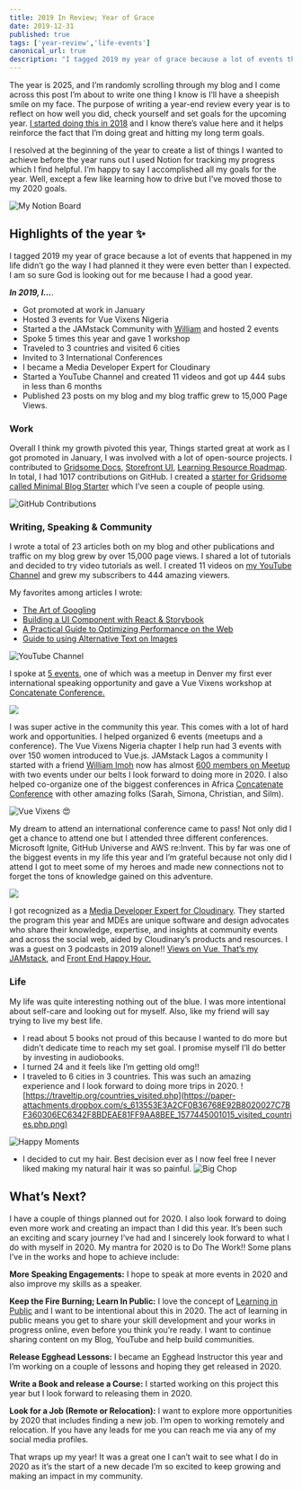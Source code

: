 ```yaml
---
title: 2019 In Review; Year of Grace
date: 2019-12-31
published: true
tags: ['year-review','life-events']
canonical_url: true
description: "I tagged 2019 my year of grace because a lot of events that happened in my life didn’t go the way I had planned it they were even better than I expected."
---
```


The year is 2025, and I’m randomly scrolling through my blog and I come across this post I’m about to write one thing I know is I’ll have a sheepish smile on my face. The purpose of writing a year-end review every year is to reflect on how well you did, check yourself and set goals for the upcoming year. [I started doing this in 2018](https://www.giftegwuenu.com/my-2018-year-in-review-and-2019-resolutions) and I know there’s value here and it helps reinforce the fact that I’m doing great and hitting my long term goals.

I resolved at the beginning of the year to create a list of things I wanted to achieve before the year runs out I used Notion for tracking my progress which I find helpful. I’m happy to say I accomplished all my goals for the year. Well, except a few like learning how to drive but I’ve moved those to my 2020 goals.  

![My Notion Board](https://paper-attachments.dropbox.com/s_613553E3A2CF0B36768E92B8020027C7BF360306EC6342F8BDEAE81FF9AA8BEE_1577438430063_Screenshot+2019-12-27+at+10.20.15+AM.png)

## Highlights of the year ✨

I tagged 2019 my year of grace because a lot of events that happened in my life didn’t go the way I had planned it they were even better than I expected. I am so sure God is looking out for me because I had a good year. 

***In 2019, I…***. 

- Got promoted at work in January
- Hosted 3 events for Vue Vixens Nigeria
- Started a the JAMstack Community with [William](https://twitter.com/iChuloo) and hosted 2 events
- Spoke 5 times this year and gave 1 workshop
- Traveled to 3 countries and visited 6 cities  
- Invited to 3 International Conferences 
- I became a Media Developer Expert for Cloudinary
- Started a YouTube Channel and created 11 videos and got up 444 subs in less than 6 months
- Published 23 posts on my blog and my blog traffic grew to 15,000 Page Views.

### **Work**  
Overall I think my growth pivoted this year, Things started great at work as I got promoted in January, I was involved with a lot of open-source projects. I contributed to [Gridsome Docs](https://github.com/gridsome/gridsome.org), [Storefront UI](https://github.com/DivanteLtd/storefront-ui), [Learning Resource Roadmap](https://github.com/devcenter-square/Learning-Resource-Path-Front-End). In total, I had 1017 contributions on GitHub. I created a [starter for Gridsome called Minimal Blog Starter](https://github.com/lauragift21/gridsome-minimal-blog) which I’ve seen a couple of people using. 

![GitHub Contributions](https://paper-attachments.dropbox.com/s_613553E3A2CF0B36768E92B8020027C7BF360306EC6342F8BDEAE81FF9AA8BEE_1577440586388_Screenshot+2019-12-27+at+10.56.18+AM.png)


### **Writing, Speaking & Community**   
I wrote a total of 23 articles both on my blog and other publications and traffic on my blog grew by over 15,000 page views. I shared a lot of tutorials and decided to try video tutorials as well. I created 11 videos on [my YouTube Channel](https://www.youtube.com/channel/UCgUgg53iJX1pdabUxpkgozA) and grew my subscribers to 444 amazing viewers.

My favorites among articles I wrote:

- [The Art of Googling](https://www.giftegwuenu.com/the-art-of-googling)
- [Building a UI Component with React & Storybook](https://www.giftegwuenu.com/building-a-ui-component-with-react-and-storybook)
- [A Practical Guide to Optimizing Performance on the Web](https://www.giftegwuenu.com/a-practical-guide-to-optimizing-performance-on-the-web)
- [Guide to using Alternative Text on Images](https://www.giftegwuenu.com/guide-to-using-alternative-text-on-images)


![YouTube Channel](https://paper-attachments.dropbox.com/s_613553E3A2CF0B36768E92B8020027C7BF360306EC6342F8BDEAE81FF9AA8BEE_1577441397781_Screenshot+2019-12-27+at+10.40.27+AM.png)


I spoke at [5 events](https://speakerdeck.com/lauragift21), one of which was a meetup in Denver my first ever international speaking opportunity and gave a Vue Vixens workshop at [Concatenate Conference.](http://concatenate.dev/) 

![](https://paper-attachments.dropbox.com/s_613553E3A2CF0B36768E92B8020027C7BF360306EC6342F8BDEAE81FF9AA8BEE_1577443603774_EGgtusgWwAA_muk.jpg)


I was super active in the community this year. This comes with a lot of hard work and opportunities. I helped organized 6 events (meetups and a conference). The Vue Vixens Nigeria chapter I help run had 3 events with over 150 women introduced to Vue.js. JAMstack Lagos a community I started with a friend [William Imoh](https://twitter.com/iChuloo) now has almost [600 members on Meetup](https://www.meetup.com/JAMStack-Lagos) with two events under our belts I look forward to doing more in 2020. I also helped co-organize one of the biggest conferences in Africa [Concatenate Conference](http://concatenate.dev/) with other amazing folks (Sarah, Simona, Christian, and Silm).


![Vue Vixens 😍](https://paper-attachments.dropbox.com/s_613553E3A2CF0B36768E92B8020027C7BF360306EC6342F8BDEAE81FF9AA8BEE_1577443125933_IMG_5611.jpg)


My dream to attend an international conference came to pass! Not only did I get a chance to attend one but I attended three different conferences. Microsoft Ignite, GitHub Universe and AWS re:Invent. This by far was one of the biggest events in my life this year and I’m grateful because not only did I attend I got to meet some of my heroes and made new connections not to forget the tons of knowledge gained on this adventure.

![](https://paper-attachments.dropbox.com/s_613553E3A2CF0B36768E92B8020027C7BF360306EC6342F8BDEAE81FF9AA8BEE_1577444207304_IMG_6691-COLLAGE.jpg)


I got recognized as a [Media Developer Expert for Cloudinary](https://cloudinary.com/partners-old/media-developers). They started the program this year and MDEs are unique software and design advocates who share their knowledge, expertise, and insights at community events and across the social web, aided by Cloudinary’s products and resources. 
I was a guest on 3 podcasts in 2019 alone!! [Views on Vue](https://devchat.tv/views-on-vue/vov-071-gridsome-with-gift-egwuenu/)[, That’s my JAMstack](https://thatsmyjamstack.com/posts/gift-egwuenu/)[,](https://frontendhappyhour.com/episodes/sipping-our-drinks-enjoying-the-vue-vue-js/) and [Front End Happy Hour.](https://frontendhappyhour.com/episodes/sipping-our-drinks-enjoying-the-vue-vue-js/)

### **Life**   
My life was quite interesting nothing out of the blue. I was more intentional about self-care and looking out for myself. Also, like my friend will say trying to live my best life.


- I read about 5 books not proud of this because I wanted to do more but didn’t dedicate time to reach my set goal. I promise myself I’ll do better by investing in audiobooks.
- I turned 24 and it feels like I’m getting old omg!!
- I traveled to 6 cities in 3 countries. This was such an amazing experience and I look forward to doing more trips in 2020.
![https://traveltip.org/countries_visited.php](https://paper-attachments.dropbox.com/s_613553E3A2CF0B36768E92B8020027C7BF360306EC6342F8BDEAE81FF9AA8BEE_1577445001015_visited_countries.php.png)

![Happy Moments](https://paper-attachments.dropbox.com/s_613553E3A2CF0B36768E92B8020027C7BF360306EC6342F8BDEAE81FF9AA8BEE_1577445786445_IMG_3515-COLLAGE.jpg)

- I decided to cut my hair. Best decision ever as I now feel free I never liked making my natural hair it was so painful.
![Big Chop](https://paper-attachments.dropbox.com/s_613553E3A2CF0B36768E92B8020027C7BF360306EC6342F8BDEAE81FF9AA8BEE_1577445904155_IMG_0349-COLLAGE.jpg)



## What’s Next?  

I have a couple of things planned out for 2020. I also look forward to doing even more work and creating an impact than I did this year. It’s been such an exciting and scary journey I’ve had and I sincerely look forward to what I do with myself in 2020. My mantra for 2020 is to Do The Work!! Some plans I’ve in the works and hope to achieve include:

**More Speaking Engagements:** I hope to speak at more events in 2020 and also improve my skills as a speaker. 

**Keep the Fire Burning; Learn In Public:** I love the concept of [Learning in Public](https://www.swyx.io/writing/learn-in-public/) and I want to be intentional about this in 2020. The act of learning in public means you get to share your skill development and your works in progress online, even before you think you’re ready. I want to continue sharing content on my Blog, YouTube and help build communities. 

**Release Egghead Lessons:** I became an Egghead Instructor this year and I’m working on a couple of lessons and hoping they get released in 2020.

**Write a Book and release a Course:** I started working on this project this year but I look forward to releasing them in 2020.

**Look for a Job (Remote or Relocation):** I want to explore more opportunities by 2020 that includes finding a new job. I’m open to working remotely and relocation. If you have any leads for me you can reach me via any of my social media profiles.

That wraps up my year! It was a great one I can’t wait to see what I do in 2020 as it’s the start of a new decade I’m so excited to keep growing and making an impact in my community.

